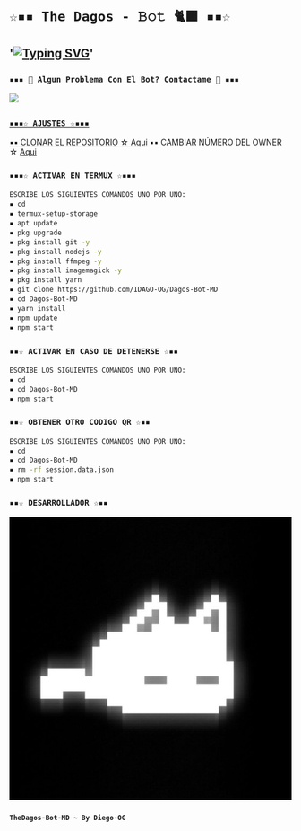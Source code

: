 # `☆▪︎▪︎ The Dagos - 𝙱𝚘𝚝 🐈‍⬛ ▪︎▪︎☆`

## '<a href="https://github.com/IDAGO-OG/Dagos-Bot-MD"><img src="https://readme-typing-svg.herokuapp.com?font=Fira+Code&size=25&letterSpacing=-1xp;&pause=1000&color=F76B1C&center=FALSO&vCenter=FALSO&multiline=true&repeat=verdadero&random=FALSO&height=70&lines=BIENVENIDO+A+DAGO'S+BOT+%F0%9F%90%88%E2%80%8D%E2%AC%9B;GRACIAS+POR+VISITARME+%E2%99%A1" alt="Typing SVG" /></a>'

### `▪︎▪︎▪︎ 🦦 Algun Problema Con El Bot? Contactame 🦦 ▪︎▪︎▪︎`
<a href="http://wa.me/584121275155" target="blank"><img src="https://img.shields.io/badge/IDAGO_O_CREADOR-20D366?style=for-the-badge&logo=whatsapp&logoColor=black" />


### `▪︎▪︎▪︎☆ AJUSTES ☆▪︎▪︎▪︎`
▪︎▪︎ CLONAR EL REPOSITORIO ☆ [Aqui](https://github.com/IDAGO-OG/Dagos-Bot-MD/fork)
▪︎▪︎ CAMBIAR NÚMERO DEL OWNER ☆ [Aqui](https://github.com/IDAGO-OG/Dagos-Bot-MD/blob/master/config.js)


### `▪︎▪︎▪︎☆ ACTIVAR EN TERMUX ☆▪︎▪︎▪︎`
```bash
ESCRIBE LOS SIGUIENTES COMANDOS UNO POR UNO:
▪︎ cd
▪︎ termux-setup-storage
▪︎ apt update 
▪︎ pkg upgrade 
▪︎ pkg install git -y
▪︎ pkg install nodejs -y
▪︎ pkg install ffmpeg -y
▪︎ pkg install imagemagick -y
▪︎ pkg install yarn
▪︎ git clone https://github.com/IDAGO-OG/Dagos-Bot-MD
▪︎ cd Dagos-Bot-MD
▪︎ yarn install 
▪︎ npm update
▪︎ npm start
```

### `▪︎▪︎☆ ACTIVAR EN CASO DE DETENERSE ☆▪︎▪︎`
```bash
ESCRIBE LOS SIGUIENTES COMANDOS UNO POR UNO:
▪︎ cd 
▪︎ cd Dagos-Bot-MD
▪︎ npm start
```

### `▪︎▪︎☆ OBTENER OTRO CODIGO QR ☆▪︎▪︎`
```bash
ESCRIBE LOS SIGUIENTES COMANDOS UNO POR UNO:
▪︎ cd 
▪︎ cd Dagos-Bot-MD
▪︎ rm -rf session.data.json
▪︎ npm start
```
### `▪︎▪︎☆ DESARROLLADOR ☆▪︎▪︎`
<a href="httpshttps://github.com/IDAGO-OG/Dagos-Bot-MD/graphs/contributors">
<img src="https://github.com/IDAGO-OG/Dagos-Bot-MD/blob/master/5406a866d98d11e1f288db49710be550.jpg" /> 
</a>

#### `TheDagos-Bot-MD ~ By Diego-OG`

